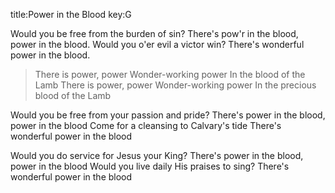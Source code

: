 title:Power in the Blood
key:G

Would you be free from the burden of sin?
There's pow'r in the blood, power in the blood.
Would you o'er evil a victor win?
There's wonderful power in the blood.

>There is power, power
Wonder-working power
In the blood of the Lamb
There is power, power
Wonder-working power
In the precious blood of the Lamb

Would you be free from your passion and pride?
There's power in the blood, power in the blood
Come for a cleansing to Calvary's tide
There's wonderful power in the blood

Would you do service for Jesus your King?
There's power in the blood, power in the blood
Would you live daily His praises to sing?
There's wonderful power in the blood
